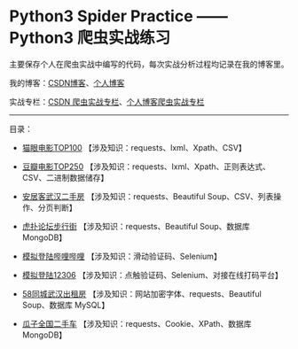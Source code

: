 # Python3 Spider Practice —— Python3 爬虫实战练习

主要保存个人在爬虫实战中编写的代码，每次实战分析过程均记录在我的博客里。

我的博客：[CSDN博客](https://itrhx.blog.csdn.net/)、[个人博客](https://www.itrhx.com/)

实战专栏：[CSDN 爬虫实战专栏](https://itrhx.blog.csdn.net/article/category/9351278)、[个人博客爬虫实战专栏](https://www.itrhx.com/categories/Python3-%E5%AD%A6%E4%B9%A0%E7%AC%94%E8%AE%B0/%E7%88%AC%E8%99%AB%E5%AE%9E%E6%88%98/)

---

目录：

- [猫眼电影TOP100](https://github.com/TRHX/Python3-Spider-Practice/tree/master/maoyan-top100)  【涉及知识：requests、lxml、Xpath、CSV】

- [豆瓣电影TOP250](https://github.com/TRHX/Python3-Spider-Practice/tree/master/douban-top250)  【涉及知识：requests、lxml、Xpath、正则表达式、CSV、二进制数据储存】

- [安居客武汉二手房](https://github.com/TRHX/Python3-Spider-Practice/tree/master/anjuke)  【涉及知识：requests、Beautiful Soup、CSV、列表操作、分页判断】

- [虎扑论坛步行街](https://github.com/TRHX/Python3-Spider-Practice/tree/master/hupu)  【涉及知识：requests、Beautiful Soup、数据库 MongoDB】

- [模拟登陆哔哩哔哩](https://github.com/TRHX/Python3-Spider-Practice/tree/master/bilibili-login)  【涉及知识：滑动验证码、Selenium】

- [模拟登陆12306](https://github.com/TRHX/Python3-Spider-Practice/tree/master/12306-login)  【涉及知识：点触验证码、Selenium、对接在线打码平台】

- [58同城武汉出租房](https://github.com/TRHX/Python3-Spider-Practice/tree/master/58tongcheng)  【涉及知识：网站加密字体、requests、Beautiful Soup、数据库 MySQL】

- [瓜子全国二手车](https://github.com/TRHX/Python3-Spider-Practice/tree/master/guazi)  【涉及知识：requests、Cookie、XPath、数据库 MongoDB】
